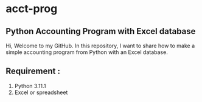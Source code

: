 # acct-prog
## Python Accounting Program with Excel database

Hi, Welcome to my GitHub. In this repository, I want to share how to make a simple accounting program from Python with an Excel database.
## Requirement :
  1. Python 3.11.1
  2. Excel or spreadsheet
       

